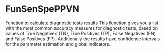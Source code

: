 # FunSenSpePPVN
Function to calculate diagnostic tests results
This function gives you a list with the most common accuracy measures for diagnostic tests, based on values of True Negatives (TN), True Positives (TP), False Negatives (FN) and False Positives (FP).
Additionally the results have confidence intervals for the parameter estimation and global indicators.
